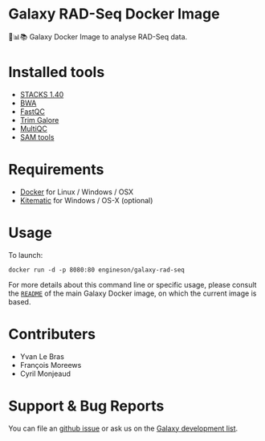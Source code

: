 
Galaxy RAD-Seq Docker Image
=============================

:whale::bar_chart::books: Galaxy Docker Image to analyse RAD-Seq data.

# Installed tools

 * [STACKS 1.40](http://catchenlab.life.illinois.edu/stacks/)
 * [BWA](http://bio-bwa.sourceforge.net/)
 * [FastQC](http://www.bioinformatics.babraham.ac.uk/projects/fastqc/)
 * [Trim Galore](http://www.bioinformatics.babraham.ac.uk/projects/trim_galore/)
 * [MultiQC](http://multiqc.info/)
 * [SAM tools](https://sourceforge.net/projects/samtools/)


# Requirements

 - [Docker](https://docs.docker.com/installation/) for Linux / Windows / OSX
 - [Kitematic](https://kitematic.com/) for Windows / OS-X (optional)

# Usage

To launch:

```
docker run -d -p 8080:80 engineson/galaxy-rad-seq
```

For more details about this command line or specific usage, please consult the
[`README`](https://github.com/bgruening/docker-galaxy-stable/blob/master/README.md) of the main Galaxy Docker image, on which the current image is based.

# Contributers

- Yvan Le Bras
- François Moreews
- Cyril Monjeaud

# Support & Bug Reports

You can file an [github issue](https://github.com/engineson/galaxy-rad-seq/issues) or ask us on the [Galaxy development list](http://lists.bx.psu.edu/listinfo/galaxy-dev).
